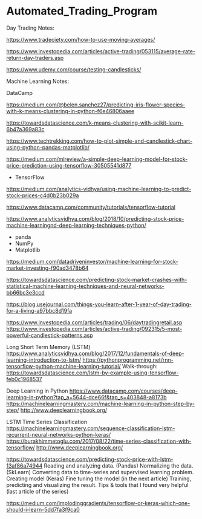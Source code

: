 # Automated_Trading_Program

Day Trading Notes:

https://www.tradeciety.com/how-to-use-moving-averages/

https://www.investopedia.com/articles/active-trading/053115/average-rate-return-day-traders.asp

https://www.udemy.com/course/testing-candlesticks/

Machine Learning Notes:

DataCamp

https://medium.com/@belen.sanchez27/predicting-iris-flower-species-with-k-means-clustering-in-python-f6e46806aaee

https://towardsdatascience.com/k-means-clustering-with-scikit-learn-6b47a369a83c

https://www.techtrekking.com/how-to-plot-simple-and-candlestick-chart-using-python-pandas-matplotlib/

https://medium.com/mlreview/a-simple-deep-learning-model-for-stock-price-prediction-using-tensorflow-30505541d877

- TensorFlow

https://medium.com/analytics-vidhya/using-machine-learning-to-predict-stock-prices-c4d0b23b029a

https://www.datacamp.com/community/tutorials/tensorflow-tutorial


https://www.analyticsvidhya.com/blog/2018/10/predicting-stock-price-machine-learningnd-deep-learning-techniques-python/
- panda
- NumPy
- Matplotlib


https://medium.com/datadriveninvestor/machine-learning-for-stock-market-investing-f90ad3478b64


https://towardsdatascience.com/predicting-stock-market-crashes-with-statistical-machine-learning-techniques-and-neural-networks-bb66bc3e3ccd


https://blog.usejournal.com/things-you-learn-after-1-year-of-day-trading-for-a-living-a97bbc8d19fa


https://www.investopedia.com/articles/trading/06/daytradingretail.asp
https://www.investopedia.com/articles/active-trading/092315/5-most-powerful-candlestick-patterns.asp


Long Short Term Memory (LSTM)
https://www.analyticsvidhya.com/blog/2017/12/fundamentals-of-deep-learning-introduction-to-lstm/
https://pythonprogramming.net/rnn-tensorflow-python-machine-learning-tutorial/
Walk-through:  https://towardsdatascience.com/lstm-by-example-using-tensorflow-feb0c1968537


Deep Learning in Python
https://www.datacamp.com/courses/deep-learning-in-python?tap_a=5644-dce66f&tap_s=403848-a8173b
https://machinelearningmastery.com/machine-learning-in-python-step-by-step/
http://www.deeplearningbook.org/


LSTM Time Series Classification
https://machinelearningmastery.com/sequence-classification-lstm-recurrent-neural-networks-python-keras/
https://burakhimmetoglu.com/2017/08/22/time-series-classification-with-tensorflow/
http://www.deeplearningbook.org/


https://towardsdatascience.com/predicting-stock-price-with-lstm-13af86a74944
Reading and analyzing data. (Pandas)
Normalizing the data. (SkLearn)
Converting data to time-series and supervised learning problem.
Creating model (Keras)
Fine tuning the model (in the next article)
Training, predicting and visualizing the result.
Tips & tools that I found very helpful (last article of the series)


https://medium.com/implodinggradients/tensorflow-or-keras-which-one-should-i-learn-5dd7fa3f9ca0
